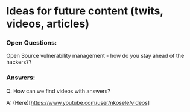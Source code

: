# Ideas for future content (twits, videos, articles)


### Open Questions:
Open Source vulnerability management - how do you stay ahead of the hackers??

### Answers:

Q: How can we find videos with answers?

A: (Here)[https://www.youtube.com/user/nkosele/videos] 
